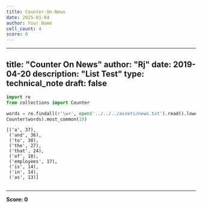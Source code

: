 ```yaml
---
title: Counter-On-News
date: 2025-01-04
author: Your Name
cell_count: 4
score: 0
---
```


---
title: "Counter On News"
author: "Rj"
date: 2019-04-20
description: "List Test"
type: technical_note
draft: false
---

```python
import re
from collections import Counter
```


```python
words = re.findall(r'\w+', open('../../../assets/news.txt').read().lower())
Counter(words).most_common(10)
```




    [('a', 37),
     ('and', 36),
     ('to', 30),
     ('the', 27),
     ('that', 24),
     ('of', 18),
     ('employees', 17),
     ('is', 14),
     ('in', 14),
     ('as', 13)]




```python

```


---
**Score: 0**